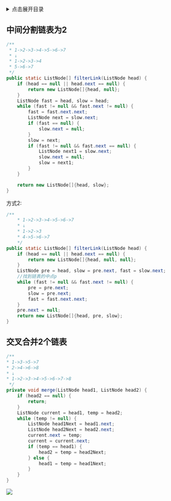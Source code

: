 <details>
<summary>点击展开目录</summary>
<!-- TOC -->

- [中间分割链表为2](#中间分割链表为2)
- [交叉合并2个链表](#交叉合并2个链表)

<!-- /TOC -->
</details>


## 中间分割链表为2
```Java
/**
 * 1->2->3->4->5->6->7
 * ↓
 * 1->2->3->4
 * 5->6->7
 */
public static ListNode[] filterLink(ListNode head) {
    if (head == null || head.next == null) {
        return new ListNode[]{head, null};
    }
    ListNode fast = head, slow = head;
    while (fast != null && fast.next != null) {
        fast = fast.next.next;
        ListNode next = slow.next;
        if (fast == null) {
            slow.next = null;
        }
        slow = next;
        if (fast != null && fast.next == null) {
            ListNode next1 = slow.next;
            slow.next = null;
            slow = next1;
        }
    }

    return new ListNode[]{head, slow};
}
```

方式2:

```Java
/**
    * 1->2->3->4->5->6->7
    * ↓
    * 1->2->3
    * 4->5->6->7
    */
public static ListNode[] filterLink(ListNode head) {
    if (head == null || head.next == null) {
        return new ListNode[]{head, null, null};
    }
    ListNode pre = head, slow = pre.next, fast = slow.next;
    //找到链表的中点p
    while (fast != null && fast.next != null) {
        pre = pre.next;
        slow = pre.next;
        fast = fast.next.next;
    }
    pre.next = null;
    return new ListNode[]{head, pre, slow};
}
```

## 交叉合并2个链表

```Java
/**
* 1->3->5->7
* 2->4->6->8
* ↓
* 1->2->3->4->5->6->7->8
 */
private void merge(ListNode head1, ListNode head2) {
    if (head2 == null) {
        return;
    }
    ListNode current = head1, temp = head2;
    while (temp != null) {
        ListNode head1Next = head1.next;
        ListNode head2Next = head2.next;
        current.next = temp;
        current = current.next;
        if (temp == head1) {
            head2 = temp = head2Next;
        } else {
            head1 = temp = head1Next;
        }
    }
}
```



[![](https://static.segmentfault.com/v-5b1df2a7/global/img/creativecommons-cc.svg)](https://creativecommons.org/licenses/by-nc-nd/4.0/)
